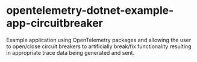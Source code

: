 # opentelemetry-dotnet-example-app-circuitbreaker
Example application using OpenTelemetry packages and allowing the user to open/close circuit breakers to artificially break/fix functionality resulting in appropriate trace data being generated and sent.
